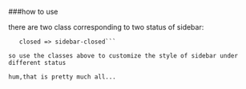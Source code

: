 ###how to use

there are two class corresponding to two status of sidebar:
 ```opened => sidebar-opened
    closed => sidebar-closed```

 so use the classes above to customize the style of sidebar under different status

 hum,that is pretty much all...